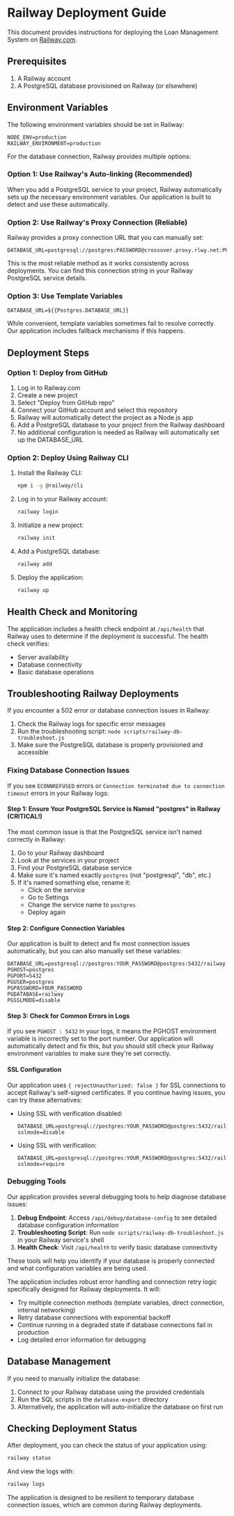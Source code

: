 # Railway Deployment Guide

This document provides instructions for deploying the Loan Management System on [Railway.com](https://railway.com).

## Prerequisites

1. A Railway account
2. A PostgreSQL database provisioned on Railway (or elsewhere)

## Environment Variables

The following environment variables should be set in Railway:

```
NODE_ENV=production
RAILWAY_ENVIRONMENT=production
```

For the database connection, Railway provides multiple options:

### Option 1: Use Railway's Auto-linking (Recommended)

When you add a PostgreSQL service to your project, Railway automatically sets up the necessary environment variables. Our application is built to detect and use these automatically.

### Option 2: Use Railway's Proxy Connection (Reliable)

Railway provides a proxy connection URL that you can manually set:

```
DATABASE_URL=postgresql://postgres:PASSWORD@crossover.proxy.rlwy.net:PORT/railway
```

This is the most reliable method as it works consistently across deployments. You can find this connection string in your Railway PostgreSQL service details.

### Option 3: Use Template Variables

```
DATABASE_URL=${{Postgres.DATABASE_URL}}
```

While convenient, template variables sometimes fail to resolve correctly. Our application includes fallback mechanisms if this happens.

## Deployment Steps

### Option 1: Deploy from GitHub

1. Log in to Railway.com
2. Create a new project
3. Select "Deploy from GitHub repo"
4. Connect your GitHub account and select this repository
5. Railway will automatically detect the project as a Node.js app
6. Add a PostgreSQL database to your project from the Railway dashboard
7. No additional configuration is needed as Railway will automatically set up the DATABASE_URL

### Option 2: Deploy Using Railway CLI

1. Install the Railway CLI:
   ```bash
   npm i -g @railway/cli
   ```

2. Log in to your Railway account:
   ```bash
   railway login
   ```

3. Initialize a new project:
   ```bash
   railway init
   ```

4. Add a PostgreSQL database:
   ```bash
   railway add
   ```

5. Deploy the application:
   ```bash
   railway up
   ```

## Health Check and Monitoring

The application includes a health check endpoint at `/api/health` that Railway uses to determine if the deployment is successful. The health check verifies:

- Server availability
- Database connectivity
- Basic database operations

## Troubleshooting Railway Deployments

If you encounter a 502 error or database connection issues in Railway:

1. Check the Railway logs for specific error messages
2. Run the troubleshooting script: `node scripts/railway-db-troubleshoot.js`
3. Make sure the PostgreSQL database is properly provisioned and accessible

### Fixing Database Connection Issues

If you see `ECONNREFUSED` errors or `Connection terminated due to connection timeout` errors in your Railway logs:

#### Step 1: Ensure Your PostgreSQL Service is Named "postgres" in Railway (CRITICAL!)

The most common issue is that the PostgreSQL service isn't named correctly in Railway:

1. Go to your Railway dashboard
2. Look at the services in your project
3. Find your PostgreSQL database service
4. Make sure it's named exactly `postgres` (not "postgresql", "db", etc.)
5. If it's named something else, rename it:
   - Click on the service
   - Go to Settings
   - Change the service name to `postgres`
   - Deploy again

#### Step 2: Configure Connection Variables

Our application is built to detect and fix most connection issues automatically, but you can also manually set these variables:

```
DATABASE_URL=postgresql://postgres:YOUR_PASSWORD@postgres:5432/railway
PGHOST=postgres
PGPORT=5432
PGUSER=postgres
PGPASSWORD=YOUR_PASSWORD
PGDATABASE=railway
PGSSLMODE=disable
```

#### Step 3: Check for Common Errors in Logs

If you see `PGHOST : 5432` in your logs, it means the PGHOST environment variable is incorrectly set to the port number. Our application will automatically detect and fix this, but you should still check your Railway environment variables to make sure they're set correctly.

#### SSL Configuration

Our application uses `{ rejectUnauthorized: false }` for SSL connections to accept Railway's self-signed certificates. If you continue having issues, you can try these alternatives:

- Using SSL with verification disabled:
  ```
  DATABASE_URL=postgresql://postgres:YOUR_PASSWORD@postgres:5432/railway?sslmode=disable
  ```
  
- Using SSL with verification:
  ```
  DATABASE_URL=postgresql://postgres:YOUR_PASSWORD@postgres:5432/railway?sslmode=require
  ```

### Debugging Tools

Our application provides several debugging tools to help diagnose database issues:

1. **Debug Endpoint**: Access `/api/debug/database-config` to see detailed database configuration information
2. **Troubleshooting Script**: Run `node scripts/railway-db-troubleshoot.js` in your Railway service's shell
3. **Health Check**: Visit `/api/health` to verify basic database connectivity

These tools will help you identify if your database is properly connected and what configuration variables are being used.

The application includes robust error handling and connection retry logic specifically designed for Railway deployments. It will:

- Try multiple connection methods (template variables, direct connection, internal networking)
- Retry database connections with exponential backoff
- Continue running in a degraded state if database connections fail in production
- Log detailed error information for debugging

## Database Management

If you need to manually initialize the database:

1. Connect to your Railway database using the provided credentials
2. Run the SQL scripts in the `database-export` directory
3. Alternatively, the application will auto-initialize the database on first run

## Checking Deployment Status

After deployment, you can check the status of your application using:

```bash
railway status
```

And view the logs with:

```bash
railway logs
```

The application is designed to be resilient to temporary database connection issues, which are common during Railway deployments.